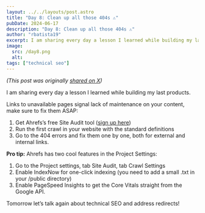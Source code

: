```yaml
---
layout: ../../layouts/post.astro
title: "Day 8: Clean up all those 404s ⚠️"
pubDate: 2024-06-17
description: "Day 8: Clean up all those 404s ⚠️"
author: "rbatista19"
excerpt: I am sharing every day a lesson I learned while building my last products. Today it will be about cleaning up the 404 pages.
image:
  src: /day8.png
  alt:
tags: ["technical seo"]
---
```


_(This post was originally [shared on X](https://x.com/rbatista19/status/1802644484028522850))_

I am sharing every day a lesson I learned while building my last products.  

Links to unavailable pages signal lack of maintenance on your content, make sure to fix them ASAP:
1. Get Ahrefs’s free Site Audit tool ([sign up here](https://ahrefs.com/webmaster-tools))
2. Run the first crawl in your website with the standard definitions
3. Go to the 404 errors and fix them one by one, both for external and internal links.

**Pro tip:** Ahrefs has two cool features in the Project Settings:
1. Go to the Project settings, tab Site Audit, tab Crawl Settings
2. Enable IndexNow for one-click indexing (you need to add a small .txt in your /public directory)
3. Enable PageSpeed Insights to get the Core Vitals straight from the Google API.

Tomorrow let’s talk again about technical SEO and address redirects!